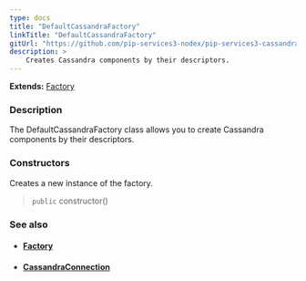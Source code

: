 ```yaml
---
type: docs
title: "DefaultCassandraFactory"
linkTitle: "DefaultCassandraFactory"
gitUrl: "https://github.com/pip-services3-nodex/pip-services3-cassandra-nodex"
description: > 
    Creates Cassandra components by their descriptors.
---
```


**Extends:** [Factory](../../../components/build/factory)

### Description

The DefaultCassandraFactory class allows you to create Cassandra components by their descriptors.

### Constructors

Creates a new instance of the factory.

> `public` constructor()


### See also
- #### [Factory](../../../components/build/factory)
- #### [CassandraConnection](../../connect/cassandra_connection) 

